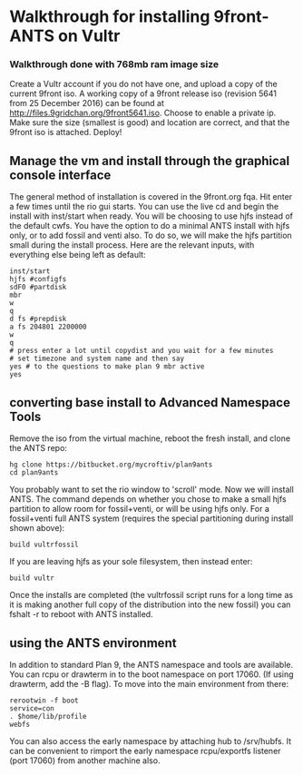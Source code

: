 # Walkthrough for installing 9front-ANTS on Vultr
### Walkthrough done with 768mb ram image size

Create a Vultr account if you do not have one, and upload a copy of the current 9front iso. A working copy of a 9front release iso (revision 5641 from 25 December 2016) can be found at http://files.9gridchan.org/9front5641.iso. Choose to enable a private ip. Make sure the size (smallest is good) and location are correct, and that the 9front iso is attached. Deploy!

##	Manage the vm and install through the graphical console interface ##

The general method of installation is covered in the 9front.org fqa. Hit enter a few times until the rio gui starts. You can use the live cd and begin the install with inst/start when ready. You will be choosing to use hjfs instead of the default cwfs. You have the option to do a minimal ANTS install with hjfs only, or to add fossil and venti also. To do so, we will make the hjfs partition small during the install process. Here are the relevant inputs, with everything else being left as default:

	inst/start
	hjfs #configfs
	sdF0 #partdisk
	mbr
	w
	q
	d fs #prepdisk
	a fs 204801 2200000
	w
	q
	# press enter a lot until copydist and you wait for a few minutes
	# set timezone and system name and then say
	yes # to the questions to make plan 9 mbr active
	yes

## converting base install to Advanced Namespace Tools ##

Remove the iso from the virtual machine, reboot the fresh install, and clone the ANTS repo:

	hg clone https://bitbucket.org/mycroftiv/plan9ants
	cd plan9ants

You probably want to set the rio window to 'scroll' mode. Now we will install ANTS. The command depends on whether you chose to make a small hjfs partition to allow room for fossil+venti, or will be using hjfs only. For a fossil+venti full ANTS system (requires the special partitioning during install shown above):

	build vultrfossil

If you are leaving hjfs as your sole filesystem, then instead enter:

	build vultr

Once the installs are completed (the vultrfossil script runs for a long time as it is making another full copy of the distribution into the new fossil) you can fshalt -r to reboot with ANTS installed.

## using the ANTS environment ##

In addition to standard Plan 9, the ANTS namespace and tools are available. You can rcpu or drawterm in to the boot namespace on port 17060. (If using drawterm, add the -B flag). To move into the main environment from there:

	rerootwin -f boot
	service=con
	. $home/lib/profile
	webfs

You can also access  the early namespace by attaching hub to /srv/hubfs. It can be convenient to rimport the early namespace rcpu/exportfs listener (port 17060) from another machine also.
